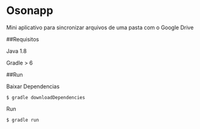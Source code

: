 # Osonapp
Mini aplicativo para sincronizar arquivos de uma pasta com o Google Drive


##Requisitos

Java 1.8

Gradle > 6

##Run

Baixar Dependencias 
```
$ gradle downloadDependencies
```

Run
```
$ gradle run
```